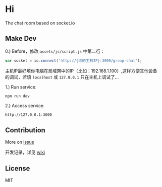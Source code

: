 # Hi

The chat room based on socket.io

## Make Dev

0.) Before，修改 `assets/js/script.js` 中第二行：

```javascript
var socket = io.connect('http://{你的主机IP}:3000/group-chat');
```
主机IP最好填你电脑在局域网中的IP（比如：192.168.1.100）,这样方便其他设备的调试，若填 `localhost` 或 `127.0.0.1` 只在主机上调试了...

1.) Run service:

```bash
npm run dev
```

2.) Access service:

```bash
http://127.0.0.1:3000
```

## Contribution

More on [issue](https://github.com/BetaSummer/Hi/issues)

开发记录，详见 [wiki](https://github.com/BetaSummer/Hi/wiki)

## License

MIT